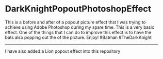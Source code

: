 # DarkKnightPopoutPhotoshopEffect
This is a before and after of a popout picture effect that I was trying to achieve using Adobe Photoshop during my spare time.  This is a very basic effect.  One of the things that I can do to improve this effect is to have the bats also popping out the of the picture.
Enjoy! #Batman #TheDarkKnight

------
I have also added a Lion popout effect into this repository
